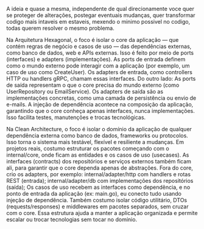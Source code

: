 A ideia e quase a mesma, independente de qual direcionamente voce quer se proteger de alterações, postegar eventuais mudanças, quer transformar codigo mais intaveis em estaveis, mexendo o minimo possivel no codigo, todas querem resolver o mesmo problema.
 
Na Arquitetura Hexagonal, o foco é isolar o core da aplicação — que contém regras de negócio e casos de uso — das dependências externas, como banco de dados, web e APIs externas.
Isso é feito por meio de ports (interfaces) e adapters (implementações).
As ports de entrada definem como o mundo externo pode interagir com a aplicação (por exemplo, um caso de uso como CreateUser).
Os adapters de entrada, como controllers HTTP ou handlers gRPC, chamam essas interfaces.
Do outro lado:
As ports de saída representam o que o core precisa do mundo externo (como UserRepository ou EmailService).
Os adapters de saída são as implementações concretas, como uma camada de persistência ou envio de e-mails.
A injeção de dependência acontece na composição da aplicação, garantindo que o core conheça apenas interfaces, nunca implementações. Isso facilita testes, manutenções e trocas tecnológicas.

Na Clean Architecture, o foco é isolar o domínio da aplicação de qualquer dependência externa como banco de dados, frameworks ou protocolos. Isso torna o sistema mais testável, flexível e resiliente a mudanças.
Em projetos reais, costumo estruturar os pacotes começando com o internal/core, onde ficam as entidades e os casos de uso (usecases). As interfaces (contracts) dos repositórios e serviços externos também ficam ali, para garantir que o core dependa apenas de abstrações.
Fora do core, crio os adapters, por exemplo:
internal/adapter/http com handlers e rotas REST (entrada);
internal/adapter/db com implementações dos repositórios (saída);
Os casos de uso recebem as interfaces como dependência, e no ponto de entrada da aplicação (ex: main.go), eu conecto tudo usando injeção de dependência.
Também costumo isolar código utilitário, DTOs (requests/responses) e middlewares em pacotes separados, sem cruzar com o core.
Essa estrutura ajuda a manter a aplicação organizada e permite escalar ou trocar tecnologias sem tocar no domínio.